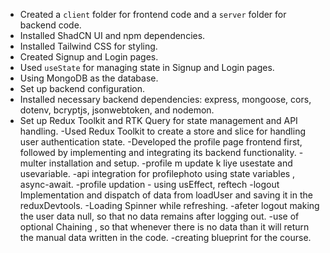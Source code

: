 - Created a `client` folder for frontend code and a `server` folder for backend code.
- Installed ShadCN UI and npm dependencies.
- Installed Tailwind CSS for styling.
- Created Signup and Login pages.
- Used `useState` for managing state in Signup and Login pages.  
- Using MongoDB as the database.
- Set up backend configuration.
- Installed necessary backend dependencies: express, mongoose, cors, dotenv, bcryptjs, jsonwebtoken, and nodemon.
- Set up Redux Toolkit and RTK Query for state management and API handling.
-Used Redux Toolkit to create a store and slice for handling user authentication state.
-Developed the profile page frontend first, followed by implementing and integrating its backend functionality.
-multer installation and setup.
-profile m update k liye usestate and usevariable.
-api integration for profilephoto using state variables , async-await.
-profile updation - using usEffect, reftech
-logout Implementation and dispatch of data from loadUser and saving it in the reduxDevtools.
-Loading Spinner while refreshing.
-afeter logout making the user data null, so that no data remains after logging out.
-use of optional Chaining , so that whenever there is no data than it will return the manual data written in the code.
-creating blueprint for the course.
